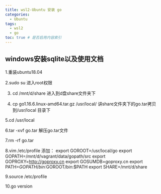 ```yaml
---
title: wsl2-Ubuntu 安装 go
categories:
  - Ubuntu
tags:
  - wsl2
  - go
toc: true # 是否启用内容索引
---
```


## windows安装sqlite以及使用文档

1.重装ubuntu18.04

2.sudo su 进入root权限

3.  cd /mnt/d/share  进入到d盘share文件夹下

4. cp go1.16.6.linux-amd64.tar.gz /usr/local/  讲share文件夹下的go.tar拷贝到/usr/local 目录下   

5.cd /usr/local

6.tar -xvf go.tar  解压go.tar文件

7.rm -rf go.tar

8.vim /etc/profile
添加：
export GOROOT=/usr/local/go
export GOPATH=/mnt/d/vagrant/data/gopath/src
export GOPROXY=http://goproxy.cn
export GOSUMDB=goproxy.cn
export PATH=$GOPATH/bin:$GOROOT/bin:$PATH
export SHARE=/mnt/d/share

9.source /etc/profile

10.go version